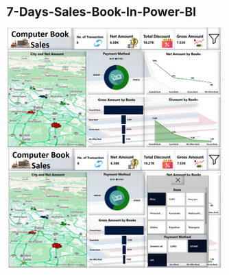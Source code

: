 # 7-Days-Sales-Book-In-Power-BI


<img src="https://github.com/AshutoshKumar727/7-Days-Sales-Book-In-Power-BI/blob/677cfc8bba46a1daba3c52a770a9a37aeabe54a0/Screenshot%202025-06-02%20125957.png" alt="Image Description" width="600">
<Br>
<img src="https://github.com/AshutoshKumar727/7-Days-Sales-Book-In-Power-BI/blob/677cfc8bba46a1daba3c52a770a9a37aeabe54a0/Screenshot%202025-06-02%20130008.png" alt="Image Description" width="600">
